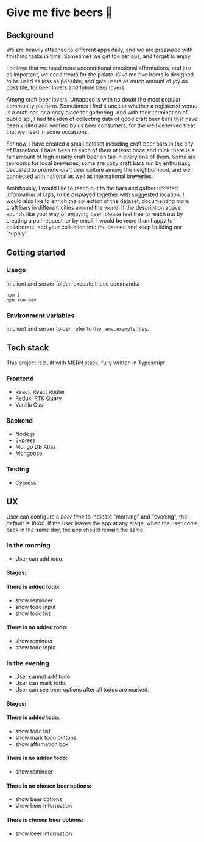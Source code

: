 # Give me five beers 🍻

## Background

We are heavily attached to different apps daily, and we are pressured with finishing tasks in time. Sometimes we get too serious, and forget to enjoy.

I believe that we need more unconditional emotional affirmations, and just as important, we need treats for the palate. Give me five beers is designed to be used as less as possible, and give users as much amount of joy as possible, for beer lovers and future beer lovers.

Among craft beer lovers, Untapped is with no doubt the most popular community platform. Sometimes I find it unclear whether a registered venue is a craft bar, or a cozy place for gathering. And with their termination of public api, I had the idea of collecting data of good craft beer bars that have been visited and verified by us beer consumers, for the well deserved treat that we need in some occasions.

For now, I have created a small dataset including craft beer bars in the city of Barcelona. I have been to each of them at least once and think there is a fair amount of high quality craft beer on tap in every one of them. Some are taprooms for local breweries, some are cozy craft bars run by enthusiast, devoeted to promote craft beer culture among the neighborhood, and well connected with national as well as international breweries.

Ambitiously, I would like to reach out to the bars and gather updated information of taps, to be displayed together with suggested location. I would also like to enrich the collection of the dataset, documenting more craft bars in different cities around the world. If the description above sounds like your way of enjoying beer, please feel free to reach out by creating a pull request, or by email, I would be more than happy to collaborate, add your collection into the dataset and keep building our 'supply'.

## Getting started

### Uasge

In client and server folder, execute these commands:

```
npm i
npm run dev
```

### Environment variables

In client and server folder, refer to the `.env.example` files.

## Tech stack

This project is built with MERN stack, fully written in Typescript.

### Frontend

- React, React Router
- Redux, RTK Query
- Vanilla Css

### Backend

- Node.js
- Express
- Mongo DB Atlas
- Mongoose

### Testing

- Cypress

## UX

User can configure a _beer time_ to indicate "morning" and "evening", the default is 18:00.
If the user leaves the app at any stage, when the user come back in the same day, the app should remain the same.

### In the morning

- User can add todo.

#### Stages:

#### There is added todo:

- show reminder
- show todo input
- show todo list

#### There is no added todo:

- show reminder
- show todo input

### In the evening

- User cannot add todo.
- User can mark todo.
- User can see beer options after all todos are marked.

#### Stages:

#### There is added todo:

- show todo list
- show mark todo buttons
- show affirmation box

#### There is no added todo:

- show reminder

#### There is no chosen beer options:

- show beer options
- show beer information

#### There is chosen beer options:

- show beer information
